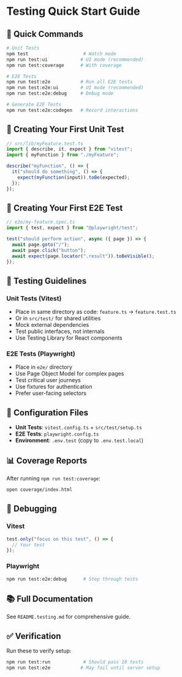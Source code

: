 # Testing Quick Start Guide

## 🚀 Quick Commands

```bash
# Unit Tests
npm test                    # Watch mode
npm run test:ui            # UI mode (recommended)
npm run test:coverage      # With coverage

# E2E Tests
npm run test:e2e           # Run all E2E tests
npm run test:e2e:ui        # UI mode (recommended)
npm run test:e2e:debug     # Debug mode

# Generate E2E Tests
npm run test:e2e:codegen   # Record interactions
```

## 📝 Creating Your First Unit Test

```typescript
// src/lib/myFeature.test.ts
import { describe, it, expect } from "vitest";
import { myFunction } from "./myFeature";

describe("myFunction", () => {
  it("should do something", () => {
    expect(myFunction(input)).toBe(expected);
  });
});
```

## 📝 Creating Your First E2E Test

```typescript
// e2e/my-feature.spec.ts
import { test, expect } from "@playwright/test";

test("should perform action", async ({ page }) => {
  await page.goto("/");
  await page.click("button");
  await expect(page.locator(".result")).toBeVisible();
});
```

## 🎯 Testing Guidelines

### Unit Tests (Vitest)

- Place in same directory as code: `feature.ts` → `feature.test.ts`
- Or in `src/test/` for shared utilities
- Mock external dependencies
- Test public interfaces, not internals
- Use Testing Library for React components

### E2E Tests (Playwright)

- Place in `e2e/` directory
- Use Page Object Model for complex pages
- Test critical user journeys
- Use fixtures for authentication
- Prefer user-facing selectors

## 🔧 Configuration Files

- **Unit Tests**: `vitest.config.ts` + `src/test/setup.ts`
- **E2E Tests**: `playwright.config.ts`
- **Environment**: `.env.test` (copy to `.env.test.local`)

## 📊 Coverage Reports

After running `npm run test:coverage`:

```bash
open coverage/index.html
```

## 🐛 Debugging

### Vitest

```typescript
test.only("focus on this test", () => {
  // Your test
});
```

### Playwright

```bash
npm run test:e2e:debug      # Step through tests
```

## 📚 Full Documentation

See `README.testing.md` for comprehensive guide.

## ✅ Verification

Run these to verify setup:

```bash
npm run test:run            # Should pass 10 tests
npm run test:e2e           # May fail until server setup
```
